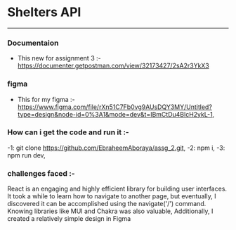 # Shelters API
***
### Documentaion
- This new  for assignment 3 :- https://documenter.getpostman.com/view/32173427/2sA2r3YkX3 
### figma
- This for my figma :- https://www.figma.com/file/rXn51C7Fb0vg9AUsDQY3MY/Untitled?type=design&node-id=0%3A1&mode=dev&t=IBmCtDu4BlcH2ykL-1,

### How can i get the code and run it :-

-1:     git clone https://github.com/EbraheemAboraya/assg_2.git,
-2:     npm i,
-3:     npm run dev,


### challenges faced :-
React is an engaging and highly efficient library for building user interfaces. It took a while to learn how to navigate to another page, but eventually, I discovered it can be accomplished using the navigate('/') command. Knowing libraries like MUI and Chakra was also valuable, Additionally, I created a relatively simple design in Figma  
    

